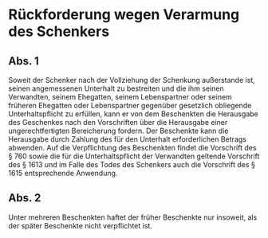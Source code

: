 # Rückforderung wegen Verarmung des Schenkers



## Abs. 1

 Soweit der Schenker nach der Vollziehung der Schenkung außerstande ist, seinen angemessenen Unterhalt zu bestreiten und die ihm seinen Verwandten, seinem Ehegatten, seinem Lebenspartner oder seinem früheren Ehegatten oder Lebenspartner gegenüber gesetzlich obliegende Unterhaltspflicht zu erfüllen, kann er von dem Beschenkten die Herausgabe des Geschenkes nach den Vorschriften über die Herausgabe einer ungerechtfertigten Bereicherung fordern. Der Beschenkte kann die Herausgabe durch Zahlung des für den Unterhalt erforderlichen Betrags abwenden. Auf die Verpflichtung des Beschenkten findet die Vorschrift des § 760 sowie die für die Unterhaltspflicht der Verwandten geltende Vorschrift des § 1613 und im Falle des Todes des Schenkers auch die Vorschrift des § 1615 entsprechende Anwendung.

## Abs. 2

 Unter mehreren Beschenkten haftet der früher Beschenkte nur insoweit, als der später Beschenkte nicht verpflichtet ist. 

